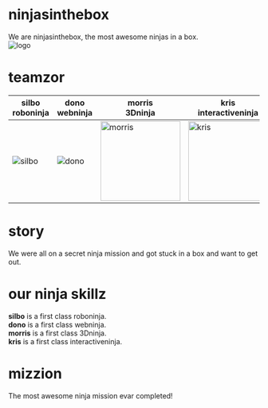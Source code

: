 ninjasinthebox
==============
We are ninjasinthebox, the most awesome ninjas in a box. <br>
![logo](https://pbs.twimg.com/profile_images/539771378212167682/zqWyZteS.png)

teamzor
=======
| silbo <br> roboninja | dono <br> webninja | morris <br> 3Dninja | kris <br> interactiveninja |
|---|---|---|---|
| ![silbo](https://avatars1.githubusercontent.com/u/802834?v=3&s=160) | ![dono](https://avatars1.githubusercontent.com/u/4045902?v=3&s=160) | <img height="160px" src="https://avatars1.githubusercontent.com/u/4302527?v=3&s=160" alt="morris"> | <img height="160px" src="https://avatars3.githubusercontent.com/u/817241?v=3&s=160" alt="kris"> |

story
=====
We were all on a secret ninja mission and got stuck in a box and want to get out.

our ninja skillz
================
<strong>silbo</strong> is a first class roboninja. <br>
<strong>dono</strong> is a first class webninja. <br>
<strong>morris</strong> is a first class 3Dninja. <br>
<strong>kris</strong> is a first class interactiveninja. <br>

mizzion
=======
The most awesome ninja mission evar completed!
